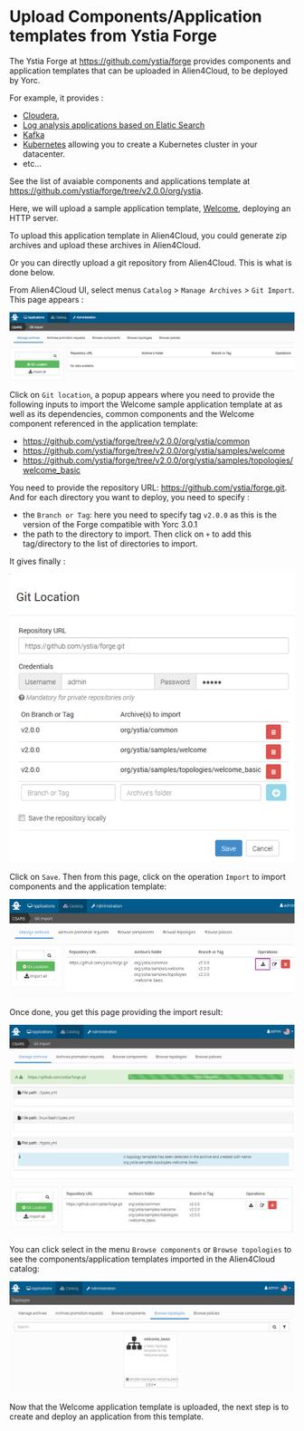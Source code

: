 # Upload Components/Application templates from Ystia Forge

The Ystia Forge at https://github.com/ystia/forge provides components and application 
templates that can be uploaded in Alien4Cloud, to be deployed by Yorc.

For example, it provides :
  * [Cloudera](https://github.com/ystia/forge/tree/v2.0.0/org/ystia/cloudera),
  * [Log analysis applications based on Elatic Search](https://github.com/ystia/forge/tree/v2.0.0/org/ystia#topologies-for-log-analysis-based-on-elastic-stack)
  * [Kafka](https://github.com/ystia/forge/tree/v2.0.0/org/ystia/kafka)
  * [Kubernetes](https://github.com/ystia/forge/tree/v2.0.0/org/ystia/kubernetes)
     allowing you to create a Kubernetes cluster in your datacenter.
  * etc...

See the list of avaiable components and applications template at https://github.com/ystia/forge/tree/v2.0.0/org/ystia.

Here, we will upload a sample application template, [Welcome](https://github.com/ystia/forge/tree/v2.0.0/org/ystia/samples/topologies/welcome_basic),
deploying an HTTP server.

To upload this application template in Alien4Cloud, you could generate zip archives
and upload these archives in Alien4Cloud.

Or you can directly upload a git repository from Alien4Cloud. This is what is done below.

From Alien4Cloud UI, select menus `Catalog` > `Manage Archives` > `Git Import`.
This page appears :

<img src="../images/a4cManageArchives.png">

Click on `Git location`, a popup appears where you need to provide the following
inputs to import the Welcome sample application template at as well as its dependencies,
common components and the Welcome component referenced in the application template:
  * https://github.com/ystia/forge/tree/v2.0.0/org/ystia/common
  * https://github.com/ystia/forge/tree/v2.0.0/org/ystia/samples/welcome
  * https://github.com/ystia/forge/tree/v2.0.0/org/ystia/samples/topologies/welcome_basic

You need to provide the repository URL: https://github.com/ystia/forge.git.
And for each directory you want to deploy, you need to specify :
  * the `Branch or Tag`: here you need to specify tag `v2.0.0` as this is the version
  of the Forge compatible with Yorc 3.0.1
  * the path to the directory to import.
Then click on `+` to add this tag/directory to the list of directories to import.

It gives finally :

<img src="../images/a4cGitLocation.png">

Click on `Save`. Then from this page, click on the operation  `Import` to import
components and the application template:

<img src="../images/a4cGitImport.png">

Once done, you get this page providing the import result:

<img src="../images/a4cGitImportResult.png">

You can click select in the menu `Browse components` or `Browse topologies` to see
the components/application templates imported in the Alien4Cloud catalog:

<img src="../images/a4cCatalogBrowseTopo.png">

Now that the Welcome application template is uploaded, the next step is to create
and deploy an application from this template.


